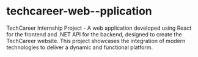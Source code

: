 # techcareer-web--pplication
TechCareer Internship Project - A web application developed using React for the frontend and .NET API for the backend, designed to create the TechCareer website. This project showcases the integration of modern technologies to deliver a dynamic and functional platform.
